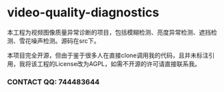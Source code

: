 # video-quality-diagnostics

本工程为视频图像质量异常诊断的项目，包括模糊检测、亮度异常检测、遮挡检测、雪花噪声检测。源码在src下。

本项目完全开源，但由于鉴于很多人在直接clone调用我的代码，且并未标注引用，我将该工程的License改为AGPL，如需不开源的许可请直接联系我。

### CONTACT QQ: 744483644
